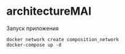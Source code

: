 # architectureMAI

Запуск приложения 

```commandline
docker network create composition_network
docker-compose up -d
```
